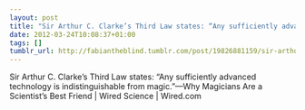 ```yaml
---
layout: post
title: "Sir Arthur C. Clarke’s Third Law states: “Any sufficiently advanced technology"
date: 2012-03-24T10:08:37+01:00
tags: []
tumblr_url: http://fabiantheblind.tumblr.com/post/19826881159/sir-arthur-c-clarkes-third-law-states-any
---
```

Sir Arthur C. Clarke’s Third Law states: “Any sufficiently advanced technology is indistinguishable from magic.”—Why Magicians Are a Scientist’s Best Friend | Wired Science | Wired.com
